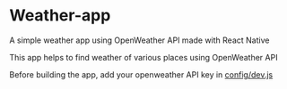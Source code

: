 # Weather-app
A simple weather app using OpenWeather API made with React Native

This app helps to find weather of various places using OpenWeather API

Before building the app, add your openweather API key in [config/dev.js](https://github.com/Sourabh06/Weather-app/blob/master/config/dev.js)
